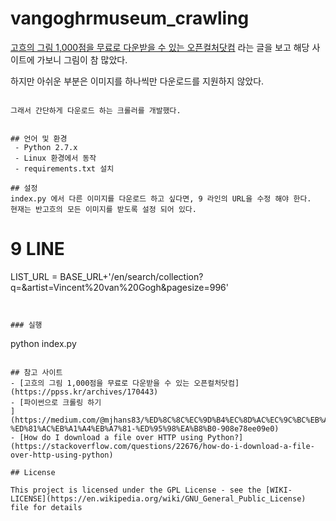 # vangoghrmuseum_crawling

[고흐의 그림 1,000점을 무료로 다운받을 수 있는 오픈컬처닷컴](https://ppss.kr/archives/170443) 라는 글을 보고 해당 사이트에 가보니 그림이 참 많았다.

하지만 아쉬운 부분은 이미지를 하나씩만 다운로드를 지원하지 않았다.
~~~어쩌면 당연한 걸지도~~~

그래서 간단하게 다운로드 하는 크롤러를 개발했다.


## 언어 및 환경
 - Python 2.7.x
 - Linux 환경에서 동작
 - requirements.txt 설치
 
## 설정
index.py 에서 다른 이미지를 다운로드 하고 싶다면, 9 라인의 URL을 수정 해야 한다.
현재는 반고흐의 모든 이미지를 받도록 설정 되어 있다.

~~~
# 9 LINE
LIST_URL = BASE_URL+'/en/search/collection?q=&artist=Vincent%20van%20Gogh&pagesize=996'
~~~


### 실행
~~~
python index.py
~~~

## 참고 사이트
- [고흐의 그림 1,000점을 무료로 다운받을 수 있는 오픈컬처닷컴](https://ppss.kr/archives/170443)
- [파이썬으로 크롤링 하기
](https://medium.com/@mjhans83/%ED%8C%8C%EC%9D%B4%EC%8D%AC%EC%9C%BC%EB%A1%9C-%ED%81%AC%EB%A1%A4%EB%A7%81-%ED%95%98%EA%B8%B0-908e78ee09e0)
- [How do I download a file over HTTP using Python?](https://stackoverflow.com/questions/22676/how-do-i-download-a-file-over-http-using-python)

## License

This project is licensed under the GPL License - see the [WIKI-LICENSE](https://en.wikipedia.org/wiki/GNU_General_Public_License) file for details